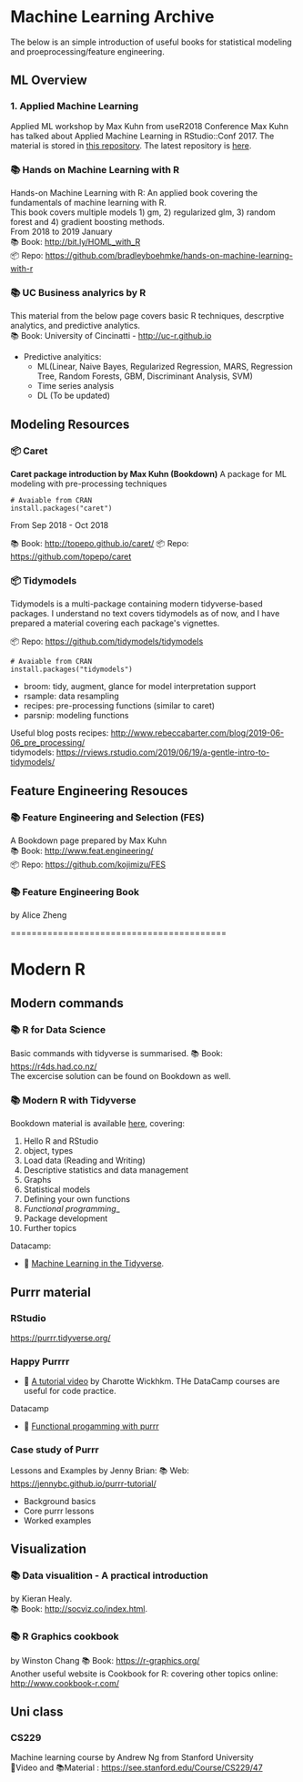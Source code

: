 # Machine Learning Archive  
The below is an simple introduction of useful books for statistical modeling and proeprocessing/feature engineering.

## ML Overview
### 1. Applied Machine Learning
Applied ML workshop by Max Kuhn from useR2018 Conference
Max Kuhn has talked about Applied Machine Learning in RStudio::Conf 2017. The material is stored in [this repository](https://github.com/kojimizu/rstudio-conf-2018). The latest repository is [here](https://github.com/topepo/rstudio-conf-2019).  

### 📚 Hands on Machine Learning with R
Hands-on Machine Learning with R: An applied book covering the fundamentals of machine learning with R.  
This book covers multiple models 1) gm, 2) regularized glm, 3) random forest and 4) gradient boosting methods.  
From 2018 to 2019 January  
📚 Book: http://bit.ly/HOML_with_R  
📦 Repo: https://github.com/bradleyboehmke/hands-on-machine-learning-with-r   

### 📚 UC Business analyrics by R
This material from the below page covers basic R techniques, descrptive analytics, and predictive analytics.  
📚 Book: University of Cincinatti - http://uc-r.github.io  

- Predictive analyitics: 
    - ML(Linear, Naive Bayes, Regularized Regression, MARS, Regression Tree, Random Forests, GBM, Discriminant Analysis, SVM)  
    - Time series analysis  
    - DL (To be updated)

## Modeling Resources
### 📦 Caret
__Caret package introduction by Max Kuhn (Bookdown)__
A package for ML modeling with pre-processing techniques 
```{R}
# Avaiable from CRAN
install.packages("caret")
```
From Sep 2018 - Oct 2018  

📚 Book: http://topepo.github.io/caret/
📦 Repo:   https://github.com/topepo/caret

### 📦 Tidymodels  
Tidymodels is a multi-package containing modern tidyverse-based packages. I understand no text covers tidymodels as of now, and I have prepared a material covering each package's vignettes.  

📦 Repo: https://github.com/tidymodels/tidymodels
```{R}
# Avaiable from CRAN
install.packages("tidymodels")
```
- broom:  tidy, augment, glance for model interpretation support
- rsample:  data resampling 
- recipes:  pre-processing functions (similar to caret)
- parsnip:  modeling functions 

Useful blog posts
recipes: http://www.rebeccabarter.com/blog/2019-06-06_pre_processing/  
tidymodels: https://rviews.rstudio.com/2019/06/19/a-gentle-intro-to-tidymodels/  


## Feature Engineering Resouces 
### 📚 Feature Engineering and Selection (FES)  
A Bookdown page prepared by Max Kuhn  
📚 Book: http://www.feat.engineering/  
📦 Repo: https://github.com/kojimizu/FES  

### 📚 Feature Engineering Book
by Alice Zheng  

=========================================
# Modern R 
## Modern commands
### 📚 R for Data Science
Basic commands with tidyverse is summarised.
📚 Book: https://r4ds.had.co.nz/  
The excercise solution can be found on Bookdown as well.

### 📚 Modern R with Tidyverse  
Bookdown material is available [here](https://b-rodrigues.github.io/modern_R/), covering:

1. Hello R and RStudio
2. object, types
3. Load data (Reading and Writing)
4. Descriptive statistics and data management
5. Graphs
6. Statistical models
7. Defining your own functions
8. _Functional programming__
9. Package development
10. Further topics

Datacamp:
- 🎥 [Machine Learning in the Tidyverse](https://www.datacamp.com/courses/machine-learning-in-the-tidyverse).

## Purrr material 
### RStudio 
https://purrr.tidyverse.org/  

### Happy Purrrr 
- 🎥 [A tutorial video](https://resources.rstudio.com/wistia-rstudio-conf-2017/happy-r-users-purrr-tutorial-charlotte-wickham) by Charotte Wickhkm. THe DataCamp courses are useful for code practice.

Datacamp
 - 🎥 [Functional progamming with purrr](https://www.datacamp.com/courses/foundations-of-functional-programming-with-purrr)
 

### Case study of Purrr
Lessons and Examples by Jenny Brian: 
📚 Web: https://jennybc.github.io/purrr-tutorial/  
- Background basics
- Core purrr lessons
- Worked examples 


## Visualization
### 📚 Data visualition - A practical introduction  
by Kieran Healy.   
📚 Book: http://socviz.co/index.html.

### 📚 R Graphics cookbook
by Winston Chang
📚 Book: https://r-graphics.org/  
Another useful website is Cookbook for R: covering other topics online: http://www.cookbook-r.com/


## Uni class
### CS229
Machine learning course by Andrew Ng from Stanford University  
🎥Video and 📚Material : https://see.stanford.edu/Course/CS229/47  


